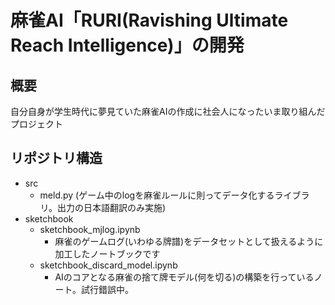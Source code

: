 # 麻雀AI「RURI(Ravishing  Ultimate Reach Intelligence)」の開発

## 概要
自分自身が学生時代に夢見ていた麻雀AIの作成に社会人になったいま取り組んだプロジェクト

## リポジトリ構造
- src
    - meld.py (ゲーム中のlogを麻雀ルールに則ってデータ化するライブラリ。出力の日本語翻訳のみ実施)
- sketchbook
    - sketchbook_mjlog.ipynb
        - 麻雀のゲームログ(いわゆる牌譜)をデータセットとして扱えるように加工したノートブックです
    - sketchbook_discard_model.ipynb
        - AIのコアとなる麻雀の捨て牌モデル(何を切る)の構築を行っているノート。試行錯誤中。

